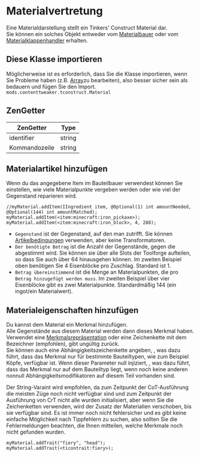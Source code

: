 # Materialvertretung

Eine Materialdarstellung stellt ein Tinkers' Construct Material dar.  
Sie können ein solches Objekt entweder vom [Materialbauer](/Mods/ContentTweaker/Tinkers_Construct/MaterialBuilder/) oder vom [Materialklappenhandler](/Mods/ContentTweaker/Tinkers_Construct/Brackets/Bracket_Material/) erhalten.

## Diese Klasse importieren

Möglicherweise ist es erforderlich, dass Sie die Klasse importieren, wenn Sie Probleme haben (z.B. [Array](/AdvancedFunctions/Arrays_and_Loops/)zu bearbeiten), also besser sicher sein als bedauern und fügen Sie den Import.  
`mods.contenttweaker.tconstruct.Material`

## ZenGetter

| ZenGetter     | Type   |
| ------------- | ------ |
| identifier    | string |
| Kommandozeile | string |

## Materialartikel hinzufügen

Wenn du das angegebene Item im Bauteilbauer verwendest können Sie einstellen, wie viele Materialpunkte vergeben werden oder wie viel der Gegenstand reparieren wird.

    //myMaterial.addItem(IIngredient item, @Optional(1) int amountNeeded, @Optional(144) int amountMatched);
    myMaterial.addItem(<item:minecraft:iron_pickaxe>);
    myMaterial.addItem(<item:minecraft:iron_block>, 4, 288);
    

- `Gegenstand` ist der Gegenstand, auf den man zutrifft. Sie können [Artikelbedingungen](/Vanilla/Items/Item_Conditions/) verwenden, aber keine Transformatoren. 
- `Der benötigte Betrag` ist die Anzahl der Gegenstände, gegen die abgestimmt wird. Sie können sie über alle Slots der Toolforge aufteilen, so dass Sie auch über 64 hinausgehen können. Im zweiten Beispiel oben benötigen Sie 4 Eisenblöcke pro Zuschlag. Standard ist 1.
- `Betrag übereinstimmend` ist die Menge an Materialpunkten, die pro `Betrag hinzugefügt werden muss`. Im zweiten Beispiel über vier Eisenblöcke gibt es zwei Materialpunkte. Standardmäßig 144 (ein ingot/ein Materialwert).

## Materialeigenschaften hinzufügen

Du kannst dem Material ein Merkmal hinzufügen.  
Alle Gegenstände aus diesem Material werden dann dieses Merkmal haben.  
Verwendet eine [Merkmalsrepräsentation](/Mods/ContentTweaker/Tinkers_Construct/Trait/) oder eine Zeichenkette mit dem Bezeichner (empfohlen), gibt ungültig zurück.  
Sie können auch eine Abhängigkeitszeichenkette angeben, , was dazu führt, dass das Merkmal nur für bestimmte Bauteiltypen, wie zum Beispiel Köpfe, verfügbar ist. Wenn dieser Parameter null injiziert, , was dazu führt, dass das Merkmal nur auf dem Bauteiltyp liegt, wenn noch keine anderen nonnull Abhängigkeitsmodifikatoren auf diesem Teil vorhanden sind.

Der String-Varaint wird empfohlen, da zum Zeitpunkt der CoT-Ausführung die meisten Züge noch nicht verfügbar sind und zum Zeitpunkt der Ausführung von CrT nicht alle wurden initialisiert, aber wenn Sie die Zeichenketten verwenden, wird der Zusatz der Materialien verschoben, bis sie verfügbar sind. Es ist immer noch nicht fehlersicher und es gibt keine einfache Möglichkeit nach Tippfehlern zu suchen, also sollten Sie die Fehlermeldungen beachten, die Ihnen mitteilen, welche Merkmale noch nicht gefunden wurden.

```zenscript
myMaterial.addTrait("fiery", "head");
myMaterial.addTrait(<ticontrait:fiery>);
```